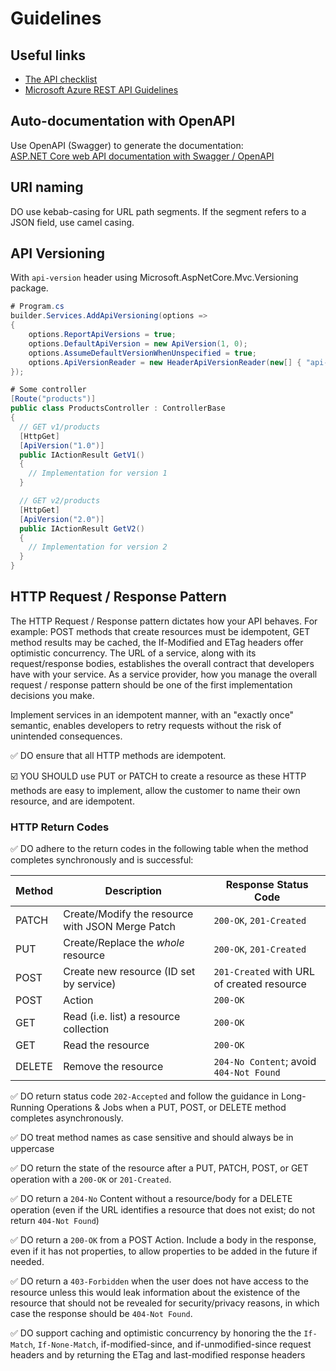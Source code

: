 # Guidelines

## Useful links
- [The API checklist](https://mathieu.fenniak.net/the-api-checklist/)
- [Microsoft Azure REST API Guidelines](https://github.com/microsoft/api-guidelines/blob/vNext/azure/Guidelines.md)


## Auto-documentation with OpenAPI
Use OpenAPI (Swagger) to generate the documentation:\
[ASP.NET Core web API documentation with Swagger / OpenAPI](https://learn.microsoft.com/en-us/aspnet/core/tutorials/web-api-help-pages-using-swagger?view=aspnetcore-8.0)

## URI naming
DO use kebab-casing for URL path segments. If the segment refers to a JSON field, use camel casing.

## API Versioning
With `api-version` header using Microsoft.AspNetCore.Mvc.Versioning package.

``` C#
# Program.cs
builder.Services.AddApiVersioning(options =>
{
    options.ReportApiVersions = true;
    options.DefaultApiVersion = new ApiVersion(1, 0);
    options.AssumeDefaultVersionWhenUnspecified = true;
    options.ApiVersionReader = new HeaderApiVersionReader(new[] { "api-version" }); // Use HeaderApiVersionReader
});

# Some controller
[Route("products")]
public class ProductsController : ControllerBase
{
  // GET v1/products
  [HttpGet]
  [ApiVersion("1.0")]
  public IActionResult GetV1()
  {
    // Implementation for version 1
  }

  // GET v2/products
  [HttpGet]
  [ApiVersion("2.0")]
  public IActionResult GetV2()
  {
    // Implementation for version 2
  }
}
```


## HTTP Request / Response Pattern
The HTTP Request / Response pattern dictates how your API behaves. 
For example: POST methods that create resources must be idempotent, GET method results may be cached, the If-Modified and ETag headers offer optimistic concurrency. 
The URL of a service, along with its request/response bodies, establishes the overall contract that developers have with your service. 
As a service provider, how you manage the overall request / response pattern should be one of the first implementation decisions you make.

Implement services in an idempotent manner, with an "exactly once" semantic, enables developers to retry requests without the risk of unintended consequences.

✅ DO ensure that all HTTP methods are idempotent.

☑️ YOU SHOULD use PUT or PATCH to create a resource as these HTTP methods are easy to implement, allow the customer to name their own resource, and are idempotent.


### HTTP Return Codes
✅ DO adhere to the return codes in the following table when the method completes synchronously and is successful:

Method | Description | Response Status Code
-------|-------------|---------------------
PATCH  | Create/Modify the resource with JSON Merge Patch | `200-OK`, `201-Created`
PUT    | Create/Replace the _whole_ resource | `200-OK`, `201-Created`
POST   | Create new resource (ID set by service) | `201-Created` with URL of created resource
POST   | Action | `200-OK`
GET    | Read (i.e. list) a resource collection | `200-OK`
GET    | Read the resource | `200-OK`
DELETE | Remove the resource | `204-No Content`\; avoid `404-Not Found`

✅ DO return status code `202-Accepted` and follow the guidance in Long-Running Operations & Jobs when a PUT, POST, or DELETE method completes asynchronously.

✅ DO treat method names as case sensitive and should always be in uppercase

✅ DO return the state of the resource after a PUT, PATCH, POST, or GET operation with a `200-OK` or `201-Created`.

✅ DO return a `204-No` Content without a resource/body for a DELETE operation (even if the URL identifies a resource that does not exist; do not return `404-Not Found`)

✅ DO return a `200-OK` from a POST Action. Include a body in the response, even if it has not properties, to allow properties to be added in the future if needed.

✅ DO return a `403-Forbidden` when the user does not have access to the resource unless this would leak information about the existence of the resource that should not be revealed for security/privacy reasons, in which case the response should be `404-Not Found`.

✅ DO support caching and optimistic concurrency by honoring the the `If-Match`, `If-None-Match`, if-modified-since, and if-unmodified-since request headers and by returning the ETag and last-modified response headers
